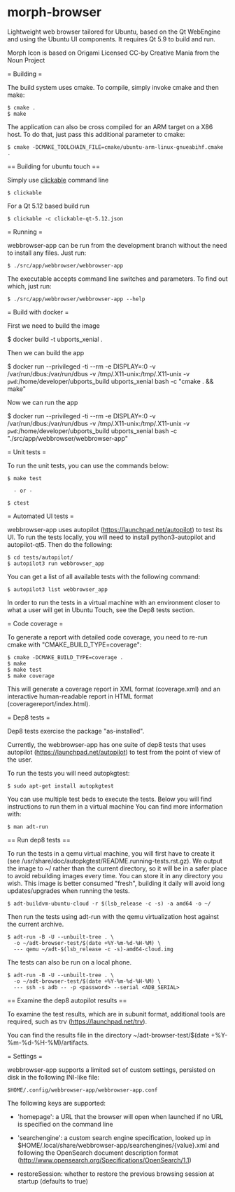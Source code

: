 # morph-browser

Lightweight web browser tailored for Ubuntu,
based on the Qt WebEngine  and using the Ubuntu UI components.
It requires Qt 5.9 to build and run.

Morph Icon is based on Origami Licensed CC-by Creative Mania from the Noun Project

= Building =

The build system uses cmake.
To compile, simply invoke cmake and then make:

    $ cmake .
    $ make

The application can also be cross compiled for an ARM target on a X86 host.
To do that, just pass this additional parameter to cmake:

    $ cmake -DCMAKE_TOOLCHAIN_FILE=cmake/ubuntu-arm-linux-gnueabihf.cmake .

== Building for ubuntu touch ==

Simply use [clickable](http://clickable.bhdouglass.com/en/latest/) command line

	$ clickable

For a Qt 5.12 based build run

	$ clickable -c clickable-qt-5.12.json

= Running =

webbrowser-app can be run from the development branch without the need to
install any files. Just run:

    $ ./src/app/webbrowser/webbrowser-app

The executable accepts command line switches and parameters. To find out which,
just run:

    $ ./src/app/webbrowser/webbrowser-app --help


= Build with docker =

First we need to build the image

   $ docker build -t ubports_xenial .

Then we can build the app

   $ docker run --privileged -ti --rm -e DISPLAY=:0 -v /var/run/dbus:/var/run/dbus -v /tmp/.X11-unix:/tmp/.X11-unix -v `pwd`:/home/developer/ubports_build ubports_xenial bash -c "cmake . && make"

Now we can run the app
   
   $ docker run --privileged -ti --rm -e DISPLAY=:0 -v /var/run/dbus:/var/run/dbus -v /tmp/.X11-unix:/tmp/.X11-unix -v `pwd`:/home/developer/ubports_build ubports_xenial bash -c "./src/app/webbrowser/webbrowser-app" 

= Unit tests =

To run the unit tests, you can use the commands below:

    $ make test

      - or -

    $ ctest


= Automated UI tests =

webbrowser-app uses autopilot (https://launchpad.net/autopilot) to test its UI.
To run the tests locally, you will need to install python3-autopilot and
autopilot-qt5.
Then do the following:

    $ cd tests/autopilot/
    $ autopilot3 run webbrowser_app

You can get a list of all available tests with the following command:

    $ autopilot3 list webbrowser_app

In order to run the tests in a virtual machine with an environment closer to
what a user will get in Ubuntu Touch, see the Dep8 tests section.


= Code coverage =

To generate a report with detailed code coverage, you need to re-run cmake with
"CMAKE_BUILD_TYPE=coverage":

    $ cmake -DCMAKE_BUILD_TYPE=coverage .
    $ make
    $ make test
    $ make coverage

This will generate a coverage report in XML format (coverage.xml) and an
interactive human-readable report in HTML format (coveragereport/index.html).


= Dep8 tests =

Dep8 tests exercise the package "as-installed".

Currently, the webbrowser-app has one suite of dep8 tests that uses autopilot
(https://launchpad.net/autopilot) to test from the point of view of the user.

To run the tests you will need autopkgtest:

    $ sudo apt-get install autopkgtest

You can use multiple test beds to execute the tests. Below you will find
instructions to run them in a virtual machine
You can find more information with:

    $ man adt-run

== Run dep8 tests ==

To run the tests in a qemu virtual machine, you will first have to create it
(see /usr/share/doc/autopkgtest/README.running-tests.rst.gz). We output the
image to ~/ rather than the current directory, so it will be in a safer
place to avoid rebuilding images every time. You can store it in any
directory you wish. This image is better consumed "fresh", building it daily
will avoid long updates/upgrades when running the tests.

    $ adt-buildvm-ubuntu-cloud -r $(lsb_release -c -s) -a amd64 -o ~/

Then run the tests using adt-run with the qemu virtualization host against
the current archive.

    $ adt-run -B -U --unbuilt-tree . \
      -o ~/adt-browser-test/$(date +%Y-%m-%d-%H-%M) \
      --- qemu ~/adt-$(lsb_release -c -s)-amd64-cloud.img

The tests can also be run on a local phone.

    $ adt-run -B -U --unbuilt-tree . \
      -o ~/adt-browser-test/$(date +%Y-%m-%d-%H-%M) \
      --- ssh -s adb -- -p <password> --serial <ADB_SERIAL> 

== Examine the dep8 autopilot results ==

To examine the test results, which are in subunit format, additional tools are
required, such as trv (https://launchpad.net/trv).

You can find the results file in the directory
~/adt-browser-test/$(date +%Y-%m-%d-%H-%M)/artifacts.


= Settings =

webbrowser-app supports a limited set of custom settings, persisted on disk in
the following INI-like file:

    $HOME/.config/webbrowser-app/webbrowser-app.conf

The following keys are supported:

 - 'homepage': a URL that the browser will open when launched if no URL is
   specified on the command line

 - 'searchengine': a custom search engine specification, looked up in
   $HOME/.local/share/webbrowser-app/searchengines/{value}.xml and following
   the OpenSearch document description format
   (http://www.opensearch.org/Specifications/OpenSearch/1.1)

 - restoreSession: whether to restore the previous browsing session at startup
   (defaults to true)

